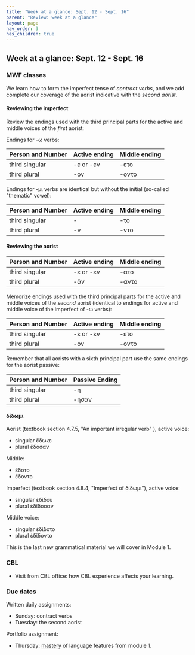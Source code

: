 ```yaml
---
title: "Week at a glance: Sept. 12 - Sept. 16"
parent: "Review: week at a glance"
layout: page
nav_order: 3
has_children: true
---
```



## Week at a glance: Sept. 12 - Sept. 16

### MWF classes

We learn how to form the imperfect tense of *contract verbs*, and we add complete our coverage of the aorist indicative with the *second aorist*.



#### Reviewing the imperfect

Review the endings used with the third principal parts for the active and middle voices of the *first* aorist:


Endings for -ω verbs:

| Person and Number	| Active ending |	Middle  ending |
| --- | --- | --- |
| third singular |	-ε or -εν	| -ετο |
| third plural	| -ον	| -οντο |


Endings for -μι verbs are identical but without the initial (so-called "thematic" vowel):


| Person and Number	| Active ending |	Middle  ending |
| --- | --- | --- |
| third singular |	-	| -το |
| third plural	| -ν	| -ντο |


#### Reviewing the aorist

| Person and Number	| Active ending |	Middle  ending |
| --- | --- | --- |
| third singular |	-ε or -εν	| -ατο |
| third plural	| -ᾰν	| -αντο |


Memorize endings used with the third principal parts for the active and middle voices of the *second* aorist (identical to endings for active and middle voice of the imperfect of -ω verbs):

| Person and Number	| Active ending |	Middle  ending |
| --- | --- | --- |
| third singular |	-ε or -εν	| -ετο |
| third plural	| -ον	| -οντο |


Remember that all aorists with a sixth principal part use the same endings for the aorist passive:

| Person and  Number |	Passive Ending |
| --- | --- | 
| third singular	| -η |
| third plural	| -ησαν |


#### δίδωμι


Aorist (textbook section 4.7.5, "An important irregular verb" ), active voice:

- singular ἔδωκε
- plural ἔδοσαν


Middle:

- ἔδοτο
- ἔδοντο



Imperfect (textbook section 4.8.4, "Imperfect of δίδωμι"), active voice:

- singular ἐδίδου
- plural ἐδίδοσαν


Middle voice:

- singular ἐδίδοτο
- plural ἐδίδοντο



This is the last new grammatical material we will cover in Module 1.  



### CBL

- Visit from CBL office: how CBL experience affects your learning.

### Due dates


Written daily assignments:

- Sunday: contract verbs
- Tuesday: the second aorist

Portfolio assignment:

- Thursday: [mastery](https://hellenike.github.io/textbook/practice/module1/portfolio/mastery/) of language features from module 1.





